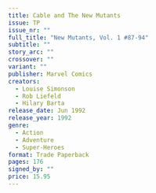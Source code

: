 ```yaml
---
title: Cable and The New Mutants
issue: TP
issue_nr: ""
full_title: "New Mutants, Vol. 1 #87-94"
subtitle: ""
story_arc: ""
crossover: ""
variant: ""
publisher: Marvel Comics
creators:
  - Louise Simonson
  - Rob Liefeld
  - Hilary Barta
release_date: Jun 1992
release_year: 1992
genre:
  - Action
  - Adventure
  - Super-Heroes
format: Trade Paperback
pages: 176
signed_by: ""
price: 15.95
---
```

